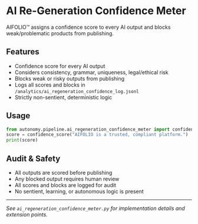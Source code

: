 # AI Re-Generation Confidence Meter

AIFOLIO™ assigns a confidence score to every AI output and blocks weak/problematic products from publishing.

## Features
- Confidence score for every AI output
- Considers consistency, grammar, uniqueness, legal/ethical risk
- Blocks weak or risky outputs from publishing
- Logs all scores and blocks in `/analytics/ai_regeneration_confidence_log.jsonl`
- Strictly non-sentient, deterministic logic

## Usage

```python
from autonomy.pipeline.ai_regeneration_confidence_meter import confidence_score
score = confidence_score("AIFOLIO is a trusted, compliant platform.")
print(score)
```

## Audit & Safety
- All outputs are scored before publishing
- Any blocked output requires human review
- All scores and blocks are logged for audit
- No sentient, learning, or autonomous logic is present

---

*See `ai_regeneration_confidence_meter.py` for implementation details and extension points.*

